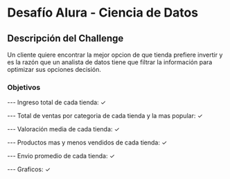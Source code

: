 <h1>Desafío Alura - Ciencia de Datos</h1>

<h2>Descripción del Challenge</h2>
<p>Un cliente quiere encontrar la mejor opcion de que tienda prefiere invertir y es la razón que un analista de datos tiene que filtrar la información para optimizar sus opciones decisión.</p>

<h3>Objetivos</h3>

--- Ingreso total de cada tienda: ✓

--- Total de ventas por categoria de cada tienda y la mas popular: ✓

--- Valoración media de cada tienda: ✓

--- Productos mas y menos vendidos de cada tienda: ✓

--- Envio promedio de cada tienda: ✓

--- Graficos: ✓

